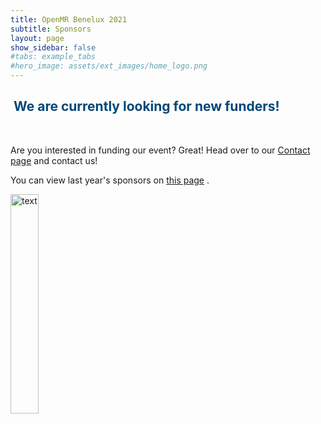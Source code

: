 ```yaml
---
title: OpenMR Benelux 2021
subtitle: Sponsors
layout: page
show_sidebar: false
#tabs: example_tabs
#hero_image: assets/ext_images/home_logo.png
---
```


<a name="top"></a>
## <span style="color:#004777"> We are currently looking for new funders! </span>

<style>
img {
  width: 30%;
  height: auto;
  display: inline-block;
}
.img1 {
  width: 80%;
  height: auto;
  display: inline-block;
}
</style>

&nbsp;

 Are you interested in funding our event? Great! Head over to our <a href="../../page-contact">Contact page</a> and contact us!

You can view last year's sponsors on <a href="../../2020/page-sponsors">this page</a> .

<img src="../../assets/ext_images/post_separator.png" alt="text"> 
<br>
<a href="../page-sponsors#top"><i class="fas fa-arrow-alt-circle-up" style="position: relative; top: -3px; text-indent: 0px; vertical-align: middle; color:#004777;"></i></a>